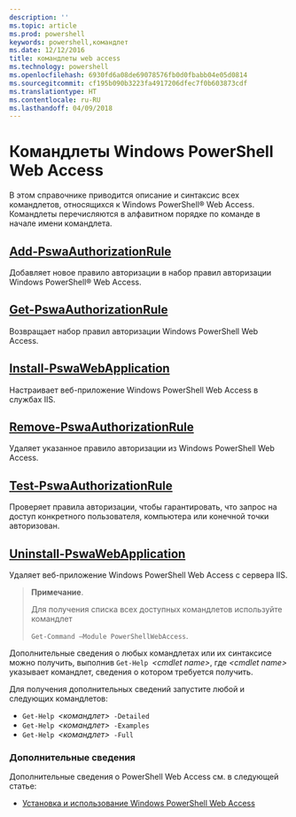 ```yaml
---
description: ''
ms.topic: article
ms.prod: powershell
keywords: powershell,командлет
ms.date: 12/12/2016
title: командлеты web access
ms.technology: powershell
ms.openlocfilehash: 6930fd6a08de69078576fb0d0fbabb04e05d0814
ms.sourcegitcommit: cf195b090b3223fa4917206dfec7f0b603873cdf
ms.translationtype: HT
ms.contentlocale: ru-RU
ms.lasthandoff: 04/09/2018
---
```

# <a name="windows-powershell-web-access-cmdlets"></a>Командлеты Windows PowerShell Web Access

В этом справочнике приводится описание и синтаксис всех командлетов, относящихся к Windows PowerShell® Web Access. Командлеты перечисляются в алфавитном порядке по команде в начале имени командлета.

## <a name="add-pswaauthorizationruleadd-pswaauthorizationrulemd"></a>[Add-PswaAuthorizationRule](add-pswaauthorizationrule.md)

Добавляет новое правило авторизации в набор правил авторизации Windows PowerShell® Web Access.

## <a name="get-pswaauthorizationruleget-pswaauthorizationrulemd"></a>[Get-PswaAuthorizationRule](get-pswaauthorizationrule.md)

Возвращает набор правил авторизации Windows PowerShell Web Access.

## <a name="install-pswawebapplicationinstall-pswawebapplicationmd"></a>[Install-PswaWebApplication](install-pswawebapplication.md)

Настраивает веб-приложение Windows PowerShell Web Access в службах IIS.

## <a name="remove-pswaauthorizationruleremove-pswaauthorizationrulemd"></a>[Remove-PswaAuthorizationRule](remove-pswaauthorizationrule.md)

Удаляет указанное правило авторизации из Windows PowerShell Web Access.

## <a name="test-pswaauthorizationruletest-pswaauthorizationrulemd"></a>[Test-PswaAuthorizationRule](test-pswaauthorizationrule.md)

Проверяет правила авторизации, чтобы гарантировать, что запрос на доступ конкретного пользователя, компьютера или конечной точки авторизован.

## <a name="uninstall-pswawebapplicationuninstall-pswawebapplicationmd"></a>[Uninstall-PswaWebApplication](uninstall-pswawebapplication.md)

Удаляет веб-приложение Windows PowerShell Web Access с сервера IIS.

>**Примечание**.
>
>Для получения списка всех доступных командлетов используйте командлет
>
> `Get-Command –Module PowerShellWebAccess`.

Дополнительные сведения о любых командлетах или их синтаксисе можно получить, выполнив `Get-Help `*&lt;cmdlet name&gt;*, где *&lt;cmdlet name&gt;* указывает командлет, сведения о котором требуется получить.

Для получения дополнительных сведений запустите любой и следующих командлетов:

- `Get-Help `*&lt;командлет&gt;*` -Detailed`
- `Get-Help `*&lt;командлет&gt;*` -Examples`
- `Get-Help `*&lt;командлет&gt;*` -Full`

### <a name="more-information"></a>Дополнительные сведения

Дополнительные сведения о PowerShell Web Access см. в следующей статье:

- [Установка и использование Windows PowerShell Web Access](../install-and-use-windows-powershell-web-access.md)